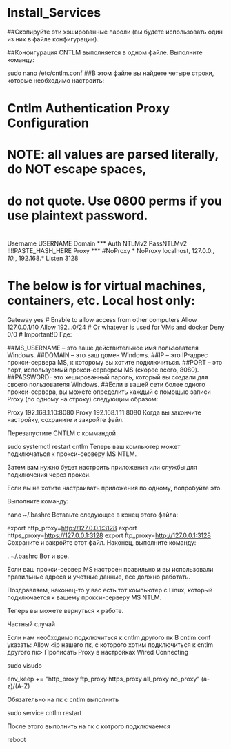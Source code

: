 # Install_Services
##Скопируйте эти хэшированные пароли (вы будете использовать один из них в файле конфигурации).

##Конфигурация CNTLM выполняется в одном файле. Выполните команду:

sudo nano /etc/cntlm.conf
##В этом файле вы найдете четыре строки, которые необходимо настроить:


# Cntlm Authentication Proxy Configuration
#
# NOTE: all values are parsed literally, do NOT escape spaces,
# do not quote. Use 0600 perms if you use plaintext password.
#
 
Username USERNAME
Domain ***
Auth NTLMv2
PassNTLMv2 !!!!PASTE_HASH_HERE
Proxy ***
#NoProxy *
NoProxy localhost, 127.0.0.*, 10.*, 192.168.*
Listen 3128
# The below is for virtual machines, containers, etc. Local host only:
Gateway yes # Enable to allow access from other computers
Allow 127.0.0.1/10
Allow 192.*.*.0/24 # Or whatever is used for VMs and docker
Deny 0/0    # Important!D
Где:

##MS_USERNAME – это ваше действительное имя пользователя Windows.
##DOMAIN – это ваш домен Windows.
##IP – это IP-адрес прокси-сервера MS, к которому вы хотите подключиться.
##PORT – это порт, используемый прокси-сервером MS (скорее всего, 8080).
##PASSWORD- это хешированный пароль, который вы создали для своего пользователя Windows.
##Если в вашей сети более одного прокси-сервера, вы можете определить каждый с помощью записи Proxy (по одному на строку) следующим образом:

Proxy 192.168.1.10:8080
Proxy 192.168.1.11:8080
Когда вы закончите настройку, сохраните и закройте файл.

Перезапустите CNTLM с коммандой

sudo systemctl restart cntlm
Теперь ваш компьютер может подключаться к прокси-серверу MS NTLM.

Затем вам нужно будет настроить приложения или службы для подключения через прокси.

Если вы не хотите настраивать приложения по одному, попробуйте это.

Выполните команду:

nano ~/.bashrc
Вставьте следующее в конец этого файла:

export http_proxy=http://127.0.0.1:3128
export https_proxy=https://127.0.0.1:3128
export ftp_proxy=http://127.0.0.1:3128
Сохраните и закройте этот файл. Наконец, выполните команду:

. ~/.bashrc
Вот и все.

Если ваш прокси-сервер MS настроен правильно и вы использовали правильные адреса и учетные данные, все должно работать.

Поздравляем, наконец-то у вас есть тот компьютер с Linux, который подключается к вашему прокси-серверу MS NTLM.

Теперь вы можете вернуться к работе.



Частный случай

Если нам необходимо подключиться к cntlm другого пк
В cntlm.conf указать:
Allow <ip нашего пк, с которого хотим подключиться к cntlm другого пк>
Прописать Proxy в настройках Wired Connecting

sudo visudo 

env_keep += "http_proxy ftp_proxy https_proxy all_proxy no_proxy" (a-z)/(A-Z)

Обязательно на пк с cntlm выполнить 

sudo service cntlm restart 

После этого выполнить на пк с котрого подключаемся

reboot
